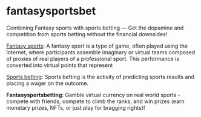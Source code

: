 # fantasysportsbet
Combining Fantasy sports with sports betting — Get the dopamine and competition from sports betting without the financial downsides!

[Fantasy sports](https://en.wikipedia.org/wiki/Fantasy_sport): A fantasy sport is a type of game, often played using the Internet, where participants assemble imaginary or virtual teams composed of proxies of real players of a professional sport. 
This performance is converted into virtual points that represent

[Sports betting](https://en.wikipedia.org/wiki/Sports_betting): Sports betting is the activity of predicting sports results and placing a wager on the outcome.


**Fantasysportsbetting**: Gamble virtual currency on real world sports - compete with friends, compete to climb the ranks, and win prizes (earn monetary prizes, NFTs, or just play for bragging rights)!
